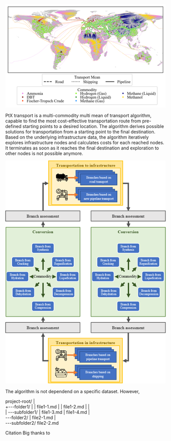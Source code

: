 ![](images/routes.png)

PtX transport is a multi-commodity multi mean of transport algorithm, capable to find the most cost-effective transportation route from pre-defined starting points to a desired location. The algorithm derives possible solutions for transportation from a starting point to the final destination. Based on the underlying infrastructure data, the algorithm iteratively explores infrastructure nodes and calculates costs for each reached nodes. It terminates as soon as it reaches the final destination and exploration to other nodes is not possible anymore.

![Graphical abstract of the approach](images/graphical_abstract.png)

The algorithm is not dependend on a specific dataset. However, 

project-root/
|   
+---folder1/
|   |   file1-1.md
|   |   file1-2.md
|   |   
|   \---subfolder1/
|           file1-3.md
|           file1-4.md
|   
\---folder2/
    |   file2-1.md
    |   
    \---subfolder2/
            file2-2.md


Citation
Big thanks to

